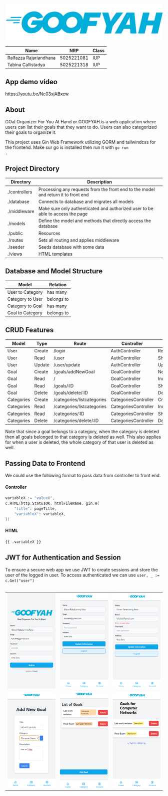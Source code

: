 ![alt text](public/goofyah_logo.png)
 
| Name           | NRP        | Class     |
| ---            | ---        | ----------|
| Ralfazza Rajariandhana | 5025221081 | IUP |
| Tabina Callistadya | 5025221318 | IUP |

## App demo video
https://youtu.be/Nc03xjABxcw

## About
GOal Organizer For You At Hand or GOOFYAH is a web application where users can list their goals that they want to do. Users can also categorized their goals to organize it.

This project uses Gin Web Framework utilizing GORM and tailwindcss for the frontend. Make sur go is installed then run it with <code>go run .</code>

## Project Directory
| Directory | Description |
| --- | --- |
| ./controllers | Processing any requests from the front end to the model and return it to front end |
| ./database | Connects to database and migrates all models |
| ./middleware | Make sure only authenticated and authorized user to be able to access the page |
| ./models | Define the model and methods that directly access the database |
| ./public | Resources |
| ./routes | Sets all routing and applies middleware |
| ./seeder | Seeds database with some data |
| ./views | HTML templates |

## Database and Model Structure
| Model | Relation |
| - | - |
| User to Category | has many |
| Category to User | belongs to |
| Category to Goal | has many |
| Goal to Category | belongs to|

## CRUD Features
| Model | Type | Route | Controller | Method |
| - | - | - | - | - |
| User | Create | /login | AuthController | RegisterStore |
| User | Read | /user | AuthController | Show |
| User | Update | /user/update | AuthController | Update |
| Goal | Create | /goals/addNewGoal | GoalController | NewGoalSingle |
| Goal | Read | / | GoalController | Index |
| Goal | Read | /goals/:ID | GoalController | ShowGoal |
| Goal | Delete | /goals/delete/:ID | GoalController | DeleteGoal |
| Categories | Create | /categories/listcategories | CategoriesController | CreateCategory |
| Categories | Read | /categories/listcategories | CategoriesController | Index |
| Categories | Read | /categories/:ID | CategoriesController | ShowCategoryGoals |
| Categories | Delete | /categories/delete/:ID | CategoriesController | DeleteCategories |

Note that since a goal belongs to a category, when the category is deleted then all goals belonged to that category is deleted as well. This also applies for when a user is deleted, the whole category of that user is deleted as well.

## Passing Data to Frontend
We could use the following format to pass data from controller to front end.
#### Controller
```go
variableX := "valueX",
c.HTML(http.StatusOK, htmlFileName, gin.H{
    "title": pageTitle,
    "variableX": variableX,
})
```
#### HTML
```html
{{ .variableX }}
```

## JWT for Authentication and Session
To ensure a secure web app we use JWT to create sessions and store the user of the logged in user. To access authenticated we can use <code>user, _ := c.Get("user")</code>

##
||||
|-|-|-|
|![alt text](image.png)|![alt text](image-1.png)|![alt text](image-3.png)|
|![alt text](image-4.png)|![alt text](image-5.png)|![alt text](image-6.png)|